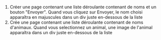 1. Créer une page contenant une liste déroulante contenant de noms et un bouton "Envoyer".
   Quand vous cliquez sur Envoyer, le nom choisi apparaîtra en majuscules dans un div juste en-dessous de la liste
2. Crée une page contenant une liste déroulante contenant de noms d'animaux.
   Quand vous selectionnez un animal, une image de l'animal apparaîtra dans un div juste en-dessous de la liste
